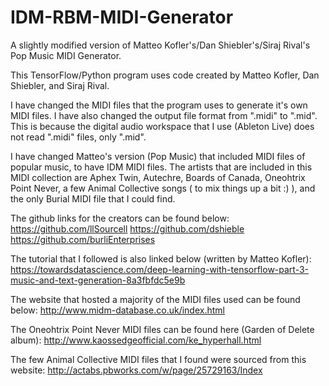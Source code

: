 # IDM-RBM-MIDI-Generator
A slightly modified version of Matteo Kofler's/Dan Shiebler's/Siraj Rival's Pop Music MIDI Generator.

This TensorFlow/Python program uses code created by Matteo Kofler, Dan Shiebler, and Siraj Rival.

I have changed the MIDI files that the program uses to generate it's own MIDI files. I have also changed the output file format
from ".midi" to ".mid". This is because the digital audio workspace that I use (Ableton Live) does not read ".midi" files, only
".mid".

I have changed Matteo's version (Pop Music) that included MIDI files of popular music, to have IDM MIDI files.
The artists that are included in this MIDI collection are Aphex Twin, Autechre, Boards of Canada, Oneohtrix Point Never,
a few Animal Collective songs ( to mix things up a bit :) ), and the only Burial MIDI file that I could find.

The github links for the creators can be found below:
https://github.com/llSourcell
https://github.com/dshieble
https://github.com/burliEnterprises

The tutorial that I followed is also linked below (written by Matteo Kofler):
https://towardsdatascience.com/deep-learning-with-tensorflow-part-3-music-and-text-generation-8a3fbfdc5e9b

The website that hosted a majority of the MIDI files used can be found below:
http://www.midm-database.co.uk/index.html

The Oneohtrix Point Never MIDI files can be found here (Garden of Delete album):
http://www.kaossedgeofficial.com/ke_hyperhall.html

The few Animal Collective MIDI files that I found were sourced from this website:
http://actabs.pbworks.com/w/page/25729163/Index
